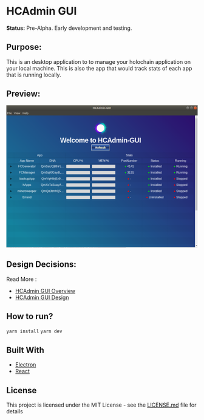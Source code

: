 # HCAdmin GUI
**Status:** Pre-Alpha. Early development and testing.

## Purpose:
This is an desktop application to to manage your holochain application on your local machine. This is also the app that would track stats of each app that is running locally.

## Preview:
![HCAdmin-GUI](/resources/admin-gui-p5.png)

## Design Decisions:
Read More : 

* [HCAdmin GUI Overview](https://hackmd.io/VqmACbONT9eBl09E-ikLgA?both)
* [HCAdmin GUI Design](https://hackmd.io/UthCJPttSJSkvk_MJquu3A)

## How to run?
`yarn install`
`yarn dev`

## Built With

* [Electron](https://electronjs.org/)
* [React](https://reactjs.org/)

## License

This project is licensed under the MIT License - see the [LICENSE.md](LICENSE.md) file for details
